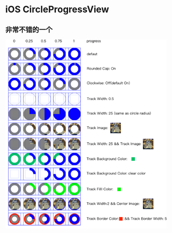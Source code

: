 # iOS CircleProgressView
## 非常不错的一个
![各种配置效果展示](https://github.com/lazyjean/StoryboardExtensionGuide/raw/master/Images/sample.png)
